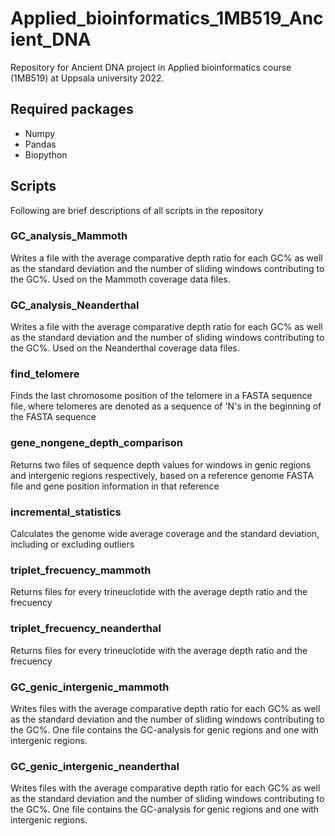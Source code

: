 # Applied_bioinformatics_1MB519_Ancient_DNA
Repository for Ancient DNA project in Applied bioinformatics course (1MB519) at Uppsala university 2022.

## Required packages
- Numpy
- Pandas
- Biopython

## Scripts
Following are brief descriptions of all scripts in the repository

### GC_analysis_Mammoth
Writes a file with the average comparative depth ratio for each GC% as well as the standard deviation and the number of sliding windows contributing to the GC%. Used on the Mammoth coverage data files.

### GC_analysis_Neanderthal
Writes a file with the average comparative depth ratio for each GC% as well as the standard deviation and the number of sliding windows contributing to the GC%. Used on the Neanderthal coverage data files.

### find_telomere
Finds the last chromosome position of the telomere in a FASTA sequence file, where telomeres are denoted as a sequence of 'N's in the beginning of the FASTA sequence

### gene_nongene_depth_comparison
Returns two files of sequence depth values for windows in genic regions and intergenic regions respectively, based on a reference genome FASTA file and gene position information in that reference

### incremental_statistics
Calculates the genome wide average coverage and the standard deviation, including or excluding outliers

### triplet_frecuency_mammoth
Returns files for every trineuclotide with the average depth ratio and the frecuency

### triplet_frecuency_neanderthal
Returns files for every trineuclotide with the average depth ratio and the frecuency

### GC_genic_intergenic_mammoth
Writes files with the average comparative depth ratio for each GC% as well as the standard deviation and the number of sliding windows contributing to the GC%. One file contains the GC-analysis for genic regions and one with intergenic regions. 

### GC_genic_intergenic_neanderthal
Writes files with the average comparative depth ratio for each GC% as well as the standard deviation and the number of sliding windows contributing to the GC%. One file contains the GC-analysis for genic regions and one with intergenic regions. 

